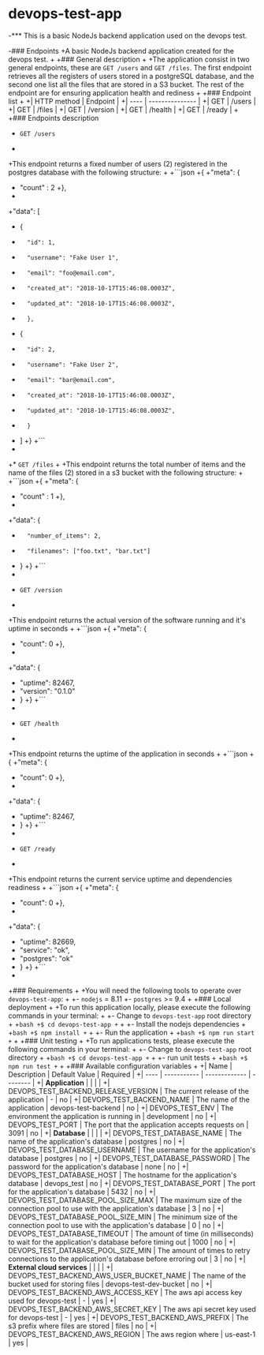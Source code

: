  # devops-test-app
-*** This is a basic NodeJs backend application used on the devops test. 
 
-### Endpoints
+A basic NodeJs backend application created for the devops test.
+
+### General description
+
+The application consist in two general endpoints, these are `GET /users` and `GET /files`. The first endpoint retrieves all the registers of users stored in a postgreSQL database, and the second one list all the files that are stored in a S3 bucket. The rest of the endpoint are for ensuring application health and rediness
+
+### Endpoint list
+
+| HTTP method | Endpoint |
+| ---- | --------------- |
+| GET | /users |
+| GET | /files |
+| GET | /version |
+| GET | /health |
+| GET | /ready |
+
+### Endpoints description
 
 * `GET /users`
+
+This endpoint returns a fixed number of users (2) registered in the postgres database with the following structure:
+
+```json
+{
+"meta": {
+	"count" : 2
+},
+
+"data": [
+	{
+		"id": 1,
+		"username": "Fake User 1",
+		"email": "foo@email.com",
+		"created_at": "2018-10-17T15:46:08.0003Z",
+		"updated_at": "2018-10-17T15:46:08.0003Z",
+		},
+	{
+		"id": 2,
+		"username": "Fake User 2",
+		"email": "bar@email.com",
+		"created_at": "2018-10-17T15:46:08.0003Z",
+		"updated_at": "2018-10-17T15:46:08.0003Z",
+		}
+	]
+}
+```
+
+* `GET /files`
+
+This endpoint returns the total number of items and the name of the files (2) stored in a s3 bucket with the following structure:
+
+```json
+{
+"meta": {
+	"count" : 1
+},
+
+"data": {
+		"number_of_items": 2,
+		"filenames": ["foo.txt", "bar.txt"]
+	}
+}
+```
+
 * `GET /version`
+
+This endpoint returns the actual version of the software running and it's uptime in seconds
+
+```json
+{
+"meta": {
+	"count": 0
+},
+
+"data": {
+	"uptime": 82467,
+	"version": "0.1.0"
+	}
+}
+```
+
 * `GET /health`
+
+This endpoint returns the uptime of the application in seconds
+
+```json
+{
+"meta": {
+	"count": 0
+},
+
+"data": {
+	"uptime": 82467,
+	}
+}
+```
+
 * `GET /ready`
+
+This endpoint returns the current service uptime and dependencies readiness
+
+```json
+{
+"meta": {
+	"count": 0
+},
+
+"data": {
+	"uptime": 82669,
+	"service": "ok",
+	"postgres": "ok"
+	}
+}
+```
+
+### Requirements
+
+You will need the following tools to operate over `devops-test-app`:
+
+- `nodejs` = 8.11
+- `postgres` >= 9.4
+
+### Local deployment
+
+To run this application locally, please execute the following commands in your terminal:
+
+- Change to `devops-test-app` root directory
+
+```bash
+$ cd devops-test-app
+```
+
+- Install the nodejs dependencies
+
+```bash
+$ npm install
+```
+
+- Run the application
+
+```bash
+$ npm run start
+```
+
+### Unit testing
+
+To run applications tests, please execute the following commands in your terminal:
+
+- Change to `devops-test-app` root directory
+
+```bash
+$ cd devops-test-app
+```
+
+- run unit tests
+
+```bash
+$ npm run test
+```
+
+### Available configuration variables
+
+| Name | Description | Default Value | Required |
+| ---- | ----------- | ------------- | -------- |
+| **Application** | | | |
+| DEVOPS_TEST_BACKEND_RELEASE_VERSION | The current release of the application | - | no |
+| DEVOPS_TEST_BACKEND_NAME | The name of the application | devops-test-backend | no |
+| DEVOPS_TEST_ENV | The environment the application is running in | development | no |
+| DEVOPS_TEST_PORT | The port that the application accepts requests on | 3091 | no |
+| **Database** | | | |
+| DEVOPS_TEST_DATABASE_NAME | The name of the application's database | postgres | no |
+| DEVOPS_TEST_DATABASE_USERNAME | The username for the application's database | postgres | no |
+| DEVOPS_TEST_DATABASE_PASSWORD | The password for the application's database | none | no |
+| DEVOPS_TEST_DATABASE_HOST | The hostname for the application's database | devops_test | no |
+| DEVOPS_TEST_DATABASE_PORT | The port for the application's database | 5432 | no |
+| DEVOPS_TEST_DATABASE_POOL_SIZE_MAX | The maximum size of the connection pool to use with the application's database | 3 | no |
+| DEVOPS_TEST_DATABASE_POOL_SIZE_MIN | The minimum size of the connection pool to use with the application's database | 0 | no |
+| DEVOPS_TEST_DATABASE_TIMEOUT | The amount of time (in milliseconds) to wait for the application's database before timing out | 1000 | no |
+| DEVOPS_TEST_DATABASE_POOL_SIZE_MIN | The amount of times to retry connections to the application's database before erroring out | 3 | no |
+| **External cloud services** | | | |
+| DEVOPS_TEST_BACKEND_AWS_USER_BUCKET_NAME | The name of the bucket used for storing files | devops-test-dev-bucket | no |
+| DEVOPS_TEST_BACKEND_AWS_ACCESS_KEY | The aws api access key used for devops-test | - | yes |
+| DEVOPS_TEST_BACKEND_AWS_SECRET_KEY | The aws api secret key used for devops-test | - | yes |
+| DEVOPS_TEST_BACKEND_AWS_PREFIX | The s3 prefix where files are stored | files | no |
+| DEVOPS_TEST_BACKEND_AWS_REGION | The aws region where | us-east-1 | yes |
